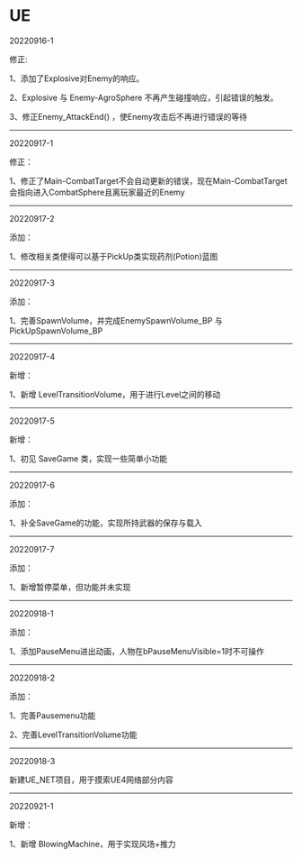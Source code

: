# UE

20220916-1

修正:

1、添加了Explosive对Enemy的响应。

2、Explosive 与 Enemy-AgroSphere 不再产生碰撞响应，引起错误的触发。

3、修正Enemy_AttackEnd() ，使Enemy攻击后不再进行错误的等待

----------
20220917-1

修正：

1、修正了Main-CombatTarget不会自动更新的错误，现在Main-CombatTarget会指向进入CombatSphere且离玩家最近的Enemy

----------
20220917-2

添加：

1、修改相关类使得可以基于PickUp类实现药剂(Potion)蓝图

----------
20220917-3

添加：

1、完善SpawnVolume，并完成EnemySpawnVolume_BP 与 PickUpSpawnVolume_BP

----------
20220917-4

新增：

1、新增 LevelTransitionVolume，用于进行Level之间的移动

----------
20220917-5

新增：

1、初见 SaveGame 类，实现一些简单小功能

----------
20220917-6

添加：

1、补全SaveGame的功能，实现所持武器的保存与载入

----------
20220917-7

添加：

1、新增暂停菜单，但功能并未实现

----------
20220918-1

添加：

1、添加PauseMenu进出动画，人物在bPauseMenuVisible=1时不可操作

----------
20220918-2

添加：

1、完善Pausemenu功能

2、完善LevelTransitionVolume功能

----------
20220918-3

新建UE_NET项目，用于摸索UE4网络部分内容

----------
20220921-1

新增：

1、新增 BlowingMachine，用于实现风场+推力
